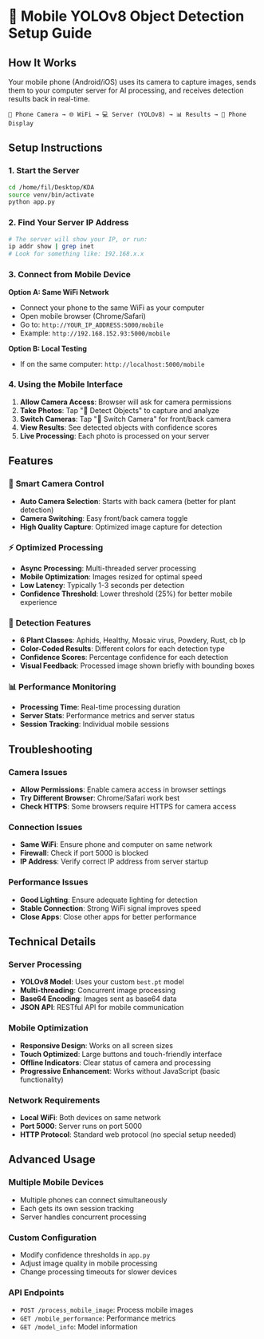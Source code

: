# 📱 Mobile YOLOv8 Object Detection Setup Guide

## How It Works

Your mobile phone (Android/iOS) uses its camera to capture images, sends them to your computer server for AI processing, and receives detection results back in real-time.

```
📱 Phone Camera → 🌐 WiFi → 💻 Server (YOLOv8) → 📊 Results → 📱 Phone Display
```

## Setup Instructions

### 1. Start the Server

```bash
cd /home/fil/Desktop/KDA
source venv/bin/activate
python app.py
```

### 2. Find Your Server IP Address

```bash
# The server will show your IP, or run:
ip addr show | grep inet
# Look for something like: 192.168.x.x
```

### 3. Connect from Mobile Device

**Option A: Same WiFi Network**

- Connect your phone to the same WiFi as your computer
- Open mobile browser (Chrome/Safari)
- Go to: `http://YOUR_IP_ADDRESS:5000/mobile`
- Example: `http://192.168.152.93:5000/mobile`

**Option B: Local Testing**

- If on the same computer: `http://localhost:5000/mobile`

### 4. Using the Mobile Interface

1. **Allow Camera Access**: Browser will ask for camera permissions
2. **Take Photos**: Tap "📸 Detect Objects" to capture and analyze
3. **Switch Cameras**: Tap "🔄 Switch Camera" for front/back camera
4. **View Results**: See detected objects with confidence scores
5. **Live Processing**: Each photo is processed on your server

## Features

### 📸 **Smart Camera Control**

- **Auto Camera Selection**: Starts with back camera (better for plant detection)
- **Camera Switching**: Easy front/back camera toggle
- **High Quality Capture**: Optimized image capture for detection

### ⚡ **Optimized Processing**

- **Async Processing**: Multi-threaded server processing
- **Mobile Optimization**: Images resized for optimal speed
- **Low Latency**: Typically 1-3 seconds per detection
- **Confidence Threshold**: Lower threshold (25%) for better mobile experience

### 🎯 **Detection Features**

- **6 Plant Classes**: Aphids, Healthy, Mosaic virus, Powdery, Rust, cb lp
- **Color-Coded Results**: Different colors for each detection type
- **Confidence Scores**: Percentage confidence for each detection
- **Visual Feedback**: Processed image shown briefly with bounding boxes

### 📊 **Performance Monitoring**

- **Processing Time**: Real-time processing duration
- **Server Stats**: Performance metrics and server status
- **Session Tracking**: Individual mobile sessions

## Troubleshooting

### Camera Issues

- **Allow Permissions**: Enable camera access in browser settings
- **Try Different Browser**: Chrome/Safari work best
- **Check HTTPS**: Some browsers require HTTPS for camera access

### Connection Issues

- **Same WiFi**: Ensure phone and computer on same network
- **Firewall**: Check if port 5000 is blocked
- **IP Address**: Verify correct IP address from server startup

### Performance Issues

- **Good Lighting**: Ensure adequate lighting for detection
- **Stable Connection**: Strong WiFi signal improves speed
- **Close Apps**: Close other apps for better performance

## Technical Details

### Server Processing

- **YOLOv8 Model**: Uses your custom `best.pt` model
- **Multi-threading**: Concurrent image processing
- **Base64 Encoding**: Images sent as base64 data
- **JSON API**: RESTful API for mobile communication

### Mobile Optimization

- **Responsive Design**: Works on all screen sizes
- **Touch Optimized**: Large buttons and touch-friendly interface
- **Offline Indicators**: Clear status of camera and processing
- **Progressive Enhancement**: Works without JavaScript (basic functionality)

### Network Requirements

- **Local WiFi**: Both devices on same network
- **Port 5000**: Server runs on port 5000
- **HTTP Protocol**: Standard web protocol (no special setup needed)

## Advanced Usage

### Multiple Mobile Devices

- Multiple phones can connect simultaneously
- Each gets its own session tracking
- Server handles concurrent processing

### Custom Configuration

- Modify confidence thresholds in `app.py`
- Adjust image quality in mobile processing
- Change processing timeouts for slower devices

### API Endpoints

- `POST /process_mobile_image`: Process mobile images
- `GET /mobile_performance`: Performance metrics
- `GET /model_info`: Model information
